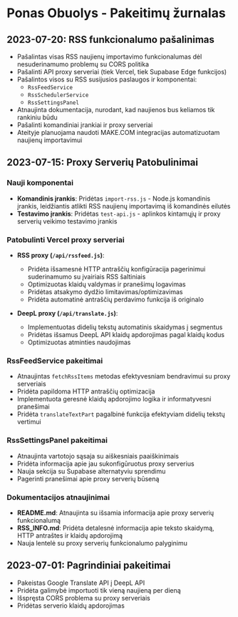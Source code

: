 # Ponas Obuolys - Pakeitimų žurnalas

## 2023-07-20: RSS funkcionalumo pašalinimas

- Pašalintas visas RSS naujienų importavimo funkcionalumas dėl nesuderinamumo problemų su CORS politika
- Pašalinti API proxy serveriai (tiek Vercel, tiek Supabase Edge funkcijos)
- Pašalintos visos su RSS susijusios paslaugos ir komponentai:
  - `RssFeedService`
  - `RssSchedulerService`
  - `RssSettingsPanel`
- Atnaujinta dokumentacija, nurodant, kad naujienos bus keliamos tik rankiniu būdu
- Pašalinti komandiniai įrankiai ir proxy serveriai
- Ateityje planuojama naudoti MAKE.COM integracijas automatizuotam naujienų importavimui

## 2023-07-15: Proxy Serverių Patobulinimai

### Nauji komponentai

- **Komandinis įrankis**: Pridėtas `import-rss.js` - Node.js komandinis įrankis, leidžiantis atlikti RSS naujienų importavimą iš komandinės eilutės
- **Testavimo įrankis**: Pridėtas `test-api.js` - aplinkos kintamųjų ir proxy serverių veikimo testavimo įrankis

### Patobulinti Vercel proxy serveriai

- **RSS proxy (`/api/rssfeed.js`)**:
  - Pridėta išsamesnė HTTP antraščių konfigūracija pagerinimui suderinamumo su įvairiais RSS šaltiniais
  - Optimizuotas klaidų valdymas ir pranešimų logavimas
  - Pridėtas atsakymo dydžio limitavimas/optimizavimas
  - Pridėta automatinė antraščių perdavimo funkcija iš originalo

- **DeepL proxy (`/api/translate.js`)**:
  - Implementuotas didelių tekstų automatinis skaidymas į segmentus
  - Pridėtas išsamus DeepL API klaidų apdorojimas pagal klaidų kodus
  - Optimizuotas atminties naudojimas

### RssFeedService pakeitimai

- Atnaujintas `fetchRssItems` metodas efektyvesniam bendravimui su proxy serveriais
- Pridėta papildoma HTTP antraščių optimizacija
- Implementuota geresnė klaidų apdorojimo logika ir informatyvesni pranešimai
- Pridėta `translateTextPart` pagalbinė funkcija efektyviam didelių tekstų vertimui

### RssSettingsPanel pakeitimai

- Atnaujinta vartotojo sąsaja su aiškesniais paaiškinimais
- Pridėta informacija apie jau sukonfigūruotus proxy serverius
- Nauja sekcija su Supabase alternatyviu sprendimu
- Pagerinti pranešimai apie proxy serverių būseną

### Dokumentacijos atnaujinimai

- **README.md**: Atnaujinta su išsamia informacija apie proxy serverių funkcionalumą
- **RSS_INFO.md**: Pridėta detalesnė informacija apie teksto skaidymą, HTTP antraštes ir klaidų apdorojimą
- Nauja lentelė su proxy serverių funkcionalumo palyginimu

## 2023-07-01: Pagrindiniai pakeitimai

- Pakeistas Google Translate API į DeepL API
- Pridėta galimybė importuoti tik vieną naujieną per dieną
- Išspręsta CORS problema su proxy serveriais
- Pridėtas serverio klaidų apdorojimas
